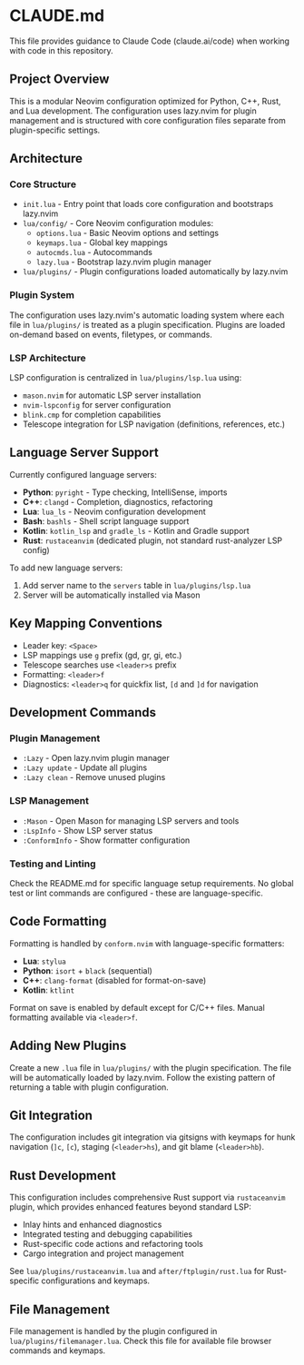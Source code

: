 # CLAUDE.md

This file provides guidance to Claude Code (claude.ai/code) when working with code in this repository.

## Project Overview

This is a modular Neovim configuration optimized for Python, C++, Rust, and Lua development. The configuration uses lazy.nvim for plugin management and is structured with core configuration files separate from plugin-specific settings.

## Architecture

### Core Structure
- `init.lua` - Entry point that loads core configuration and bootstraps lazy.nvim
- `lua/config/` - Core Neovim configuration modules:
  - `options.lua` - Basic Neovim options and settings
  - `keymaps.lua` - Global key mappings
  - `autocmds.lua` - Autocommands
  - `lazy.lua` - Bootstrap lazy.nvim plugin manager
- `lua/plugins/` - Plugin configurations loaded automatically by lazy.nvim

### Plugin System
The configuration uses lazy.nvim's automatic loading system where each file in `lua/plugins/` is treated as a plugin specification. Plugins are loaded on-demand based on events, filetypes, or commands.

### LSP Architecture
LSP configuration is centralized in `lua/plugins/lsp.lua` using:
- `mason.nvim` for automatic LSP server installation
- `nvim-lspconfig` for server configuration
- `blink.cmp` for completion capabilities
- Telescope integration for LSP navigation (definitions, references, etc.)

## Language Server Support

Currently configured language servers:
- **Python**: `pyright` - Type checking, IntelliSense, imports
- **C++**: `clangd` - Completion, diagnostics, refactoring
- **Lua**: `lua_ls` - Neovim configuration development
- **Bash**: `bashls` - Shell script language support
- **Kotlin**: `kotlin_lsp` and `gradle_ls` - Kotlin and Gradle support
- **Rust**: `rustaceanvim` (dedicated plugin, not standard rust-analyzer LSP config)

To add new language servers:
1. Add server name to the `servers` table in `lua/plugins/lsp.lua`
2. Server will be automatically installed via Mason

## Key Mapping Conventions

- Leader key: `<Space>`
- LSP mappings use `g` prefix (gd, gr, gi, etc.)
- Telescope searches use `<leader>s` prefix
- Formatting: `<leader>f`
- Diagnostics: `<leader>q` for quickfix list, `[d` and `]d` for navigation

## Development Commands

### Plugin Management
- `:Lazy` - Open lazy.nvim plugin manager
- `:Lazy update` - Update all plugins
- `:Lazy clean` - Remove unused plugins

### LSP Management
- `:Mason` - Open Mason for managing LSP servers and tools
- `:LspInfo` - Show LSP server status
- `:ConformInfo` - Show formatter configuration

### Testing and Linting
Check the README.md for specific language setup requirements. No global test or lint commands are configured - these are language-specific.

## Code Formatting

Formatting is handled by `conform.nvim` with language-specific formatters:
- **Lua**: `stylua`
- **Python**: `isort` + `black` (sequential)
- **C++**: `clang-format` (disabled for format-on-save)
- **Kotlin**: `ktlint`

Format on save is enabled by default except for C/C++ files. Manual formatting available via `<leader>f`.

## Adding New Plugins

Create a new `.lua` file in `lua/plugins/` with the plugin specification. The file will be automatically loaded by lazy.nvim. Follow the existing pattern of returning a table with plugin configuration.

## Git Integration

The configuration includes git integration via gitsigns with keymaps for hunk navigation (`]c`, `[c`), staging (`<leader>hs`), and git blame (`<leader>hb`).

## Rust Development

This configuration includes comprehensive Rust support via `rustaceanvim` plugin, which provides enhanced features beyond standard LSP:
- Inlay hints and enhanced diagnostics
- Integrated testing and debugging capabilities  
- Rust-specific code actions and refactoring tools
- Cargo integration and project management

See `lua/plugins/rustaceanvim.lua` and `after/ftplugin/rust.lua` for Rust-specific configurations and keymaps.

## File Management

File management is handled by the plugin configured in `lua/plugins/filemanager.lua`. Check this file for available file browser commands and keymaps.